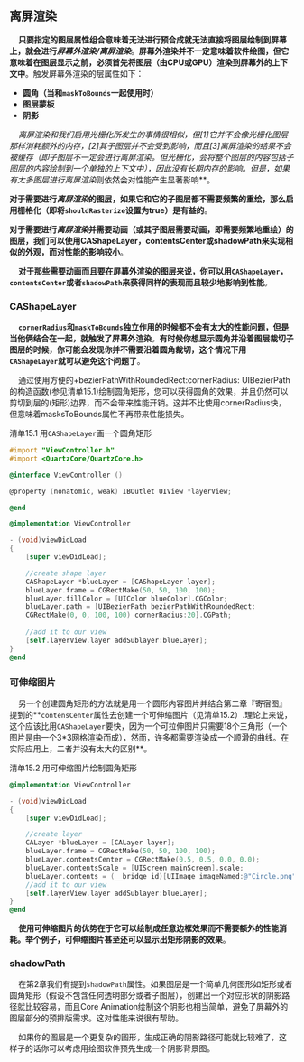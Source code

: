## 离屏渲染

&nbsp;&nbsp;&nbsp;&nbsp;**只要指定的图层属性组合意味着无法进行预合成就无法直接将图层绘制到屏幕上，就会进行*屏幕外渲染/离屏渲染***。**屏幕外渲染并不一定意味着软件绘图，但它意味着在图层显示之前，必须首先将图层（由CPU或GPU）渲染到屏幕外的上下文中**。触发屏幕外渲染的层属性如下：

* **圆角（当和`maskToBounds`一起使用时）**
* **图层蒙板**
* **阴影**

&nbsp;&nbsp;&nbsp;&nbsp;***离屏渲染*和我们启用光栅化所发生的事情很相似，但[1]它并不会像光栅化图层那样消耗额外的内存，[2]其子图层并不会受到影响，而且[3]*离屏渲染*的结果不会被缓存（即子图层不一定会进行离屏渲染。但光栅化，会将整个图层的内容包括子图层的内容绘制到一个单独的上下文中），因此没有长期内存的影响。但是，如果有太多图层进行*离屏渲染*则依然会对性能产生显著影响**。

**对于需要进行*离屏渲染*的图层，如果它和它的子图层都不需要频繁的重绘，那么启用栅格化（即将`shouldRasterize`设置为true）是有益的**。

**对于需要进行*离屏渲染*并需要动画（或其子图层需要动画，即需要频繁地重绘）的图层，我们可以使用CAShapeLayer，contentsCenter或shadowPath来实现相似的外观，而对性能的影响较小**。 

&nbsp;&nbsp;&nbsp;&nbsp;**对于那些需要动画而且要在屏幕外渲染的图层来说，你可以用`CAShapeLayer`，`contentsCenter`或者`shadowPath`来获得同样的表现而且较少地影响到性能**。

### CAShapeLayer

&nbsp;&nbsp;&nbsp;&nbsp;**`cornerRadius`和`maskToBounds`独立作用的时候都不会有太大的性能问题，但是当他俩结合在一起，就触发了屏幕外渲染**。**有时候你想显示圆角并沿着图层裁切子图层的时候，你可能会发现你并不需要沿着圆角裁切，这个情况下用`CAShapeLayer`就可以避免这个问题了**。

&nbsp;&nbsp;&nbsp;&nbsp;通过使用方便的+bezierPathWithRoundedRect:cornerRadius: UIBezierPath的构造函数(参见清单15.1)绘制圆角矩形，您可以获得圆角的效果，并且仍然可以剪切到层的(矩形)边界，而不会带来性能开销。这并不比使用cornerRadius快，但意味着masksToBounds属性不再带来性能损失。

清单15.1 用`CAShapeLayer`画一个圆角矩形

```objective-c
#import "ViewController.h"
#import <QuartzCore/QuartzCore.h>

@interface ViewController ()

@property (nonatomic, weak) IBOutlet UIView *layerView;

@end

@implementation ViewController

- (void)viewDidLoad
{
    [super viewDidLoad];

    //create shape layer
    CAShapeLayer *blueLayer = [CAShapeLayer layer];
    blueLayer.frame = CGRectMake(50, 50, 100, 100);
    blueLayer.fillColor = [UIColor blueColor].CGColor;
    blueLayer.path = [UIBezierPath bezierPathWithRoundedRect:
    CGRectMake(0, 0, 100, 100) cornerRadius:20].CGPath;
    ￼
    //add it to our view
    [self.layerView.layer addSublayer:blueLayer];
}
@end
```

### 可伸缩图片

&nbsp;&nbsp;&nbsp;&nbsp;另一个创建圆角矩形的方法就是用一个圆形内容图片并结合第二章『寄宿图』提到的**`contensCenter`属性去创建一个可伸缩图片（见清单15.2）.理论上来说，这个应该比用`CAShapeLayer`要快，因为一个可拉伸图片只需要18个三角形（一个图片是由一个3*3网格渲染而成），然而，许多都需要渲染成一个顺滑的曲线。在实际应用上，二者并没有太大的区别**。

清单15.2 用可伸缩图片绘制圆角矩形

```objective-c
@implementation ViewController

- (void)viewDidLoad
{
    [super viewDidLoad];

    //create layer
    CALayer *blueLayer = [CALayer layer];
    blueLayer.frame = CGRectMake(50, 50, 100, 100);
    blueLayer.contentsCenter = CGRectMake(0.5, 0.5, 0.0, 0.0);
    blueLayer.contentsScale = [UIScreen mainScreen].scale;
    blueLayer.contents = (__bridge id)[UIImage imageNamed:@"Circle.png"].CGImage;
    //add it to our view
    [self.layerView.layer addSublayer:blueLayer];
}
@end
```

&nbsp;&nbsp;&nbsp;&nbsp;**使用可伸缩图片的优势在于它可以绘制成任意边框效果而不需要额外的性能消耗。举个例子，可伸缩图片甚至还可以显示出矩形阴影的效果**。

### shadowPath

&nbsp;&nbsp;&nbsp;&nbsp;在第2章我们有提到`shadowPath`属性。如果图层是一个简单几何图形如矩形或者圆角矩形（假设不包含任何透明部分或者子图层），创建出一个对应形状的阴影路径就比较容易，而且Core Animation绘制这个阴影也相当简单，避免了屏幕外的图层部分的预排版需求。这对性能来说很有帮助。

&nbsp;&nbsp;&nbsp;&nbsp;如果你的图层是一个更复杂的图形，生成正确的阴影路径可能就比较难了，这样子的话你可以考虑用绘图软件预先生成一个阴影背景图。

